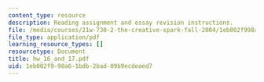 ```yaml
---
content_type: resource
description: Reading assignment and essay revision instructions.
file: /media/courses/21w-730-2-the-creative-spark-fall-2004/1eb002f998a61bdb2bad09b9ecdeaed7_hw_16_and_17.pdf
file_type: application/pdf
learning_resource_types: []
resourcetype: Document
title: hw_16_and_17.pdf
uid: 1eb002f9-98a6-1bdb-2bad-09b9ecdeaed7
---
```

